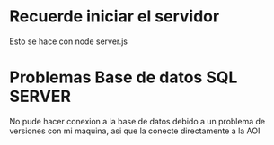 # Recuerde iniciar el servidor #

Esto se hace con node server.js

# Problemas Base de datos SQL SERVER #

No pude hacer conexion a la base de datos debido a un problema de versiones con mi maquina, asi que la conecte directamente a la AOI

